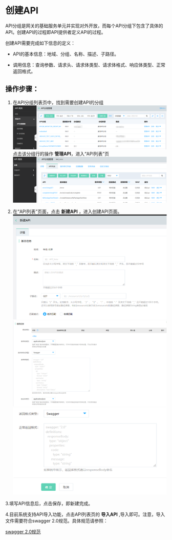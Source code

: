 # 创建API

API分组是网关的基础服务单元并实现对外开放，而每个API分组下包含了具体的API。创建API的过程即API提供者定义API的过程。

创建API需要完成如下信息的定义：

* 	API的基本信息：地域、分组、名称、描述、子路径。

* 调用信息：查询参数、请求头、请求体类型、请求体格式、响应体类型、正常返回格式。



## 操作步骤：

1. 在API分组列表页中，找到需要创建API的分组
 ![API分组管理](../../../../../image/Internet-Middleware/API-Gateway/API-1.png)
点击该分组行的操作 **管理API**，进入“API列表”页
 ![API列表](../../../../../image/Internet-Middleware/API-Gateway/API-2.png)

2. 在“API列表”页面，点击 **新建API** ，进入创建API页面。
![新建API](../../../../../image/Internet-Middleware/API-Gateway/API-3.png)
![新建API](../../../../../image/Internet-Middleware/API-Gateway/API-4.png)
![新建API](../../../../../image/Internet-Middleware/API-Gateway/API-5.png)
   
3.填写API信息后，点击保存，即新建完成。

4.目前系统支持API导入功能，点击API列表页的 **导入API**  ,导入即可。注意，导入文件需要符合swagger 2.0规范。具体规范请参照：

[swagger 2.0规范](http://editor.swagger.io/)  



